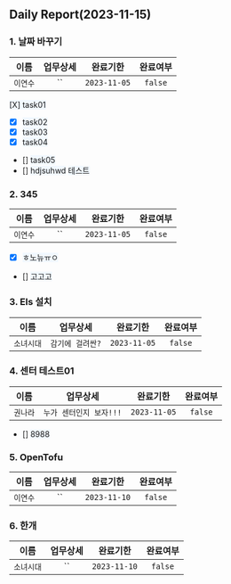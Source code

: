 ## Daily Report(2023-11-15)

### 1. 날짜 바꾸기

| 이름 | 업무상세 | 완료기한 | 완료여부 |
| :--: | :--: | :--: | :--: |
| `이연수` | `` | `2023-11-05` | `false` |
<span style='background-color: #f1f8ff'> [X] task01</span>
- [X] <span style='background-color: #f1f8ff'>task02</span>
- [X] <span style='background-color: #f1f8ff'>task03</span>
- [X] <span style='background-color: #f1f8ff'>task04</span>
- [] <span style='background-color: #f1f8ff'>task05</span>
- [] <span style='background-color: #f1f8ff'>hdjsuhwd</span>
<span style='background-color: #f1f8ff'>테스트</span>


### 2. 345

| 이름 | 업무상세 | 완료기한 | 완료여부 |
| :--: | :--: | :--: | :--: |
| `이연수` | `` | `2023-11-05` | `false` |
- [X] <span style='background-color: #f1f8ff'>ㅎ노뉴ㅠㅇ</span>
- [] <span style='background-color: #f1f8ff'>고고고</span>

### 3. Els 설치

| 이름 | 업무상세 | 완료기한 | 완료여부 |
| :--: | :--: | :--: | :--: |
| `소녀시대` | `감기에 걸려싼?` | `2023-11-05` | `false` |

### 4. 센터 테스트01

| 이름 | 업무상세 | 완료기한 | 완료여부 |
| :--: | :--: | :--: | :--: |
| `권나라` | `누가 센터인지 보자!!!` | `2023-11-05` | `false` |
- [] <span style='background-color: #f1f8ff'>8988</span>

### 5. OpenTofu

| 이름 | 업무상세 | 완료기한 | 완료여부 |
| :--: | :--: | :--: | :--: |
| `이연수` | `` | `2023-11-10` | `false` |

### 6. 한개

| 이름 | 업무상세 | 완료기한 | 완료여부 |
| :--: | :--: | :--: | :--: |
| `소녀시대` | `` | `2023-11-10` | `false` |



